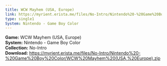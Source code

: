 ```yaml
---
title: WCW Mayhem (USA, Europe)
link: https://myrient.erista.me/files/No-Intro/Nintendo%20-%20Game%20Boy%20Color/WCW%20Mayhem%20(USA,%20Europe).zip
type: single1
System: Nintendo - Game Boy Color
---
```

<b>Game:</b> WCW Mayhem (USA, Europe)<br>
<b>System:</b> Nintendo - Game Boy Color<br>
<b>Collection:</b> No-Intro<br>
<b>Download:</b> https://myrient.erista.me/files/No-Intro/Nintendo%20-%20Game%20Boy%20Color/WCW%20Mayhem%20(USA,%20Europe).zip